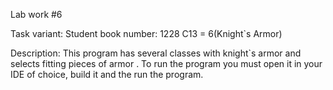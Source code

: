 Lab work #6

Task variant: Student book number: 1228 C13 = 6(Knight`s Armor)

Description: This program has several classes with knight`s armor and selects fitting pieces of armor
. To run the program you must open it in your IDE of choice, build it and the run the program.
